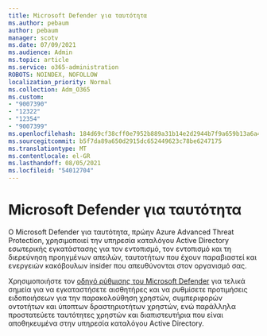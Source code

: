 ```yaml
---
title: Microsoft Defender για ταυτότητα
ms.author: pebaum
author: pebaum
manager: scotv
ms.date: 07/09/2021
ms.audience: Admin
ms.topic: article
ms.service: o365-administration
ROBOTS: NOINDEX, NOFOLLOW
localization_priority: Normal
ms.collection: Adm_O365
ms.custom:
- "9007390"
- "12322"
- "12354"
- "9007399"
ms.openlocfilehash: 184d69cf38cff0e7952b889a31b14e2d2944b7f9a659b13a6a417c0184557a36
ms.sourcegitcommit: b5f7da89a650d2915dc652449623c78be6247175
ms.translationtype: MT
ms.contentlocale: el-GR
ms.lasthandoff: 08/05/2021
ms.locfileid: "54012704"
---
```

# <a name="microsoft-defender-for-identity"></a>Microsoft Defender για ταυτότητα

Ο Microsoft Defender για ταυτότητα, πρώην Azure Advanced Threat Protection, χρησιμοποιεί την υπηρεσία καταλόγου Active Directory εσωτερικής εγκατάστασης για τον εντοπισμό, τον εντοπισμό και τη διερεύνηση προηγμένων απειλών, ταυτοτήτων που έχουν παραβιαστεί και ενεργειών κακόβουλων insider που απευθύνονται στον οργανισμό σας. 

Χρησιμοποιήστε τον [οδηγό ρύθμισης του Microsoft Defender](https://admin.microsoft.com/adminportal/home#/modernonboarding/defenderatpsetup) για τελικά σημεία για να εγκαταστήσετε αισθητήρες και να ρυθμίσετε προτιμήσεις ειδοποιήσεων για την παρακολούθηση χρηστών, συμπεριφορών οντοτήτων και ύποπτων δραστηριοτήτων χρηστών, ενώ παράλληλα προστατεύετε ταυτότητες χρηστών και διαπιστευτήρια που είναι αποθηκευμένα στην υπηρεσία καταλόγου Active Directory.
